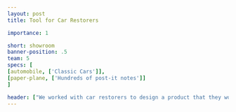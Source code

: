```yaml
---
layout: post
title: Tool for Car Restorers

importance: 1

short: showroom
banner-position: .5
team: 5
specs: [
[automobile, ['Classic Cars']],
[paper-plane, ['Hundreds of post-it notes']]
]

header: ["We worked with car restorers to design a product that they would actually want to use.", "And because of what we learned in our class, User Oriented Collaborative Design, we can tell you why it appeals to them and how it would change their lives. The class tasked us with designing a product or experience for a specific group of people with a common trait -- be it a passion, a condition, or a way of life."]
---
```

